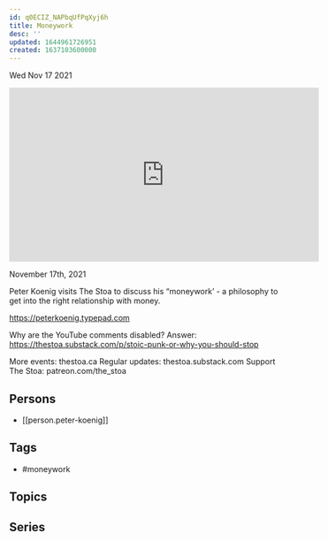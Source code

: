```yaml
---
id: q0ECIZ_NAPbqUfPqXyj6h
title: Moneywork
desc: ''
updated: 1644961726951
created: 1637103600000
---
```





Wed Nov 17 2021

<iframe width="560" height="315" src="https://www.youtube.com/embed/JJBls0sa_I4" title="Moneywork w/ Peter Koenig" frameborder="0" allow="accelerometer; autoplay; clipboard-write; encrypted-media; gyroscope; picture-in-picture" allowfullscreen ></iframe>

November 17th, 2021

Peter Koenig visits The Stoa to discuss his “moneywork’ - a philosophy to get into the right relationship with money.

https://peterkoenig.typepad.com

Why are the YouTube comments disabled? Answer: https://thestoa.substack.com/p/stoic-punk-or-why-you-should-stop

More events: thestoa.ca
Regular updates: thestoa.substack.com
Support The Stoa: patreon.com/the_stoa

## Persons

- [[person.peter-koenig]]

## Tags

- #moneywork

## Topics



## Series



